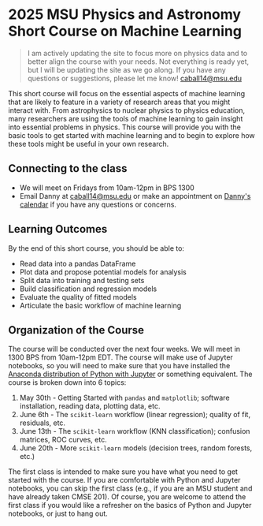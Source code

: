 # 2025 MSU Physics and Astronomy Short Course on Machine Learning

> I am actively updating the site to focus more on physics data and to better align the course with your needs. Not everything is ready yet, but I will be updating the site as we go along. If you have any questions or suggestions, please let me know! <caball14@msu.edu>

This short course will focus on the essential aspects of machine learning that are likely to feature in a variety of research areas that you might interact with. From astrophysics to nuclear physics to physics education, many researchers are using the tools of machine learning to gain insight into essential problems in physics. This course will provide you with the basic tools to get started with machine learning and to begin to explore how these tools might be useful in your own research.

## Connecting to the class

* We will meet on Fridays from 10am-12pm in BPS 1300
* Email Danny at <caball14@msu.edu> or make an appointment on [Danny's calendar](https://app.cal.com/dannycaballero/15min) if you have any questions or concerns.

## Learning Outcomes

By the end of this short course, you should be able to:

* Read data into a pandas DataFrame
* Plot data and propose potential models for analysis
* Split data into training and testing sets
* Build classification and regression models
* Evaluate the quality of fitted models
* Articulate the basic workflow of machine learning

## Organization of the Course

The course will be conducted over the next four weeks. We will meet in 1300 BPS from 10am-12pm EDT. The course will make use of Jupyter notebooks, so you will need to make sure that you have installed the [Anaconda distribution of Python with Jupyter](https://www.anaconda.com/products/individual) or something equivalent. The course is broken down into 6 topics:

1. May 30th - Getting Started with `pandas` and `matplotlib`; software installation, reading data, plotting data, etc.
2. June 6th - The `scikit-learn` workflow (linear regression); quality of fit, residuals, etc.
3. June 13th - The `scikit-learn` workflow (KNN classification); confusion matrices, ROC curves, etc.
4. June 20th - More `scikit-learn` models (decision trees, random forests, etc.)

The first class is intended to make sure you have what you need to get started with the course. If you are comfortable with Python and Jupyter notebooks, you can skip the first class (e.g., if you are an MSU student and have already taken CMSE 201). Of course, you are welcome to attend the first class if you would like a refresher on the basics of Python and Jupyter notebooks, or just to hang out.
